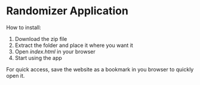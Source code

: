 # Randomizer Application
How to install:
1. Download the zip file
2. Extract the folder and place it where you want it
3. Open *index.html* in your browser
4. Start using the app

For quick access, save the website as a bookmark in you browser to quickly open it.
